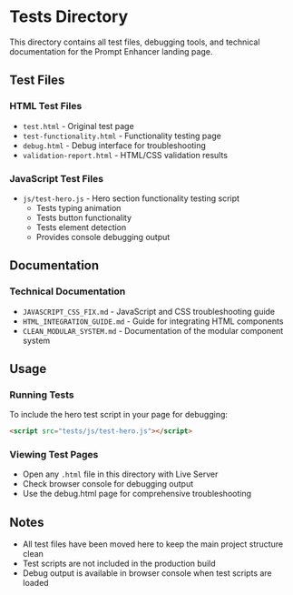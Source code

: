 # Tests Directory

This directory contains all test files, debugging tools, and technical documentation for the Prompt Enhancer landing page.

## Test Files

### HTML Test Files
- `test.html` - Original test page
- `test-functionality.html` - Functionality testing page
- `debug.html` - Debug interface for troubleshooting
- `validation-report.html` - HTML/CSS validation results

### JavaScript Test Files
- `js/test-hero.js` - Hero section functionality testing script
  - Tests typing animation
  - Tests button functionality 
  - Tests element detection
  - Provides console debugging output

## Documentation

### Technical Documentation
- `JAVASCRIPT_CSS_FIX.md` - JavaScript and CSS troubleshooting guide
- `HTML_INTEGRATION_GUIDE.md` - Guide for integrating HTML components
- `CLEAN_MODULAR_SYSTEM.md` - Documentation of the modular component system

## Usage

### Running Tests
To include the hero test script in your page for debugging:
```html
<script src="tests/js/test-hero.js"></script>
```

### Viewing Test Pages
- Open any `.html` file in this directory with Live Server
- Check browser console for debugging output
- Use the debug.html page for comprehensive troubleshooting

## Notes
- All test files have been moved here to keep the main project structure clean
- Test scripts are not included in the production build
- Debug output is available in browser console when test scripts are loaded
